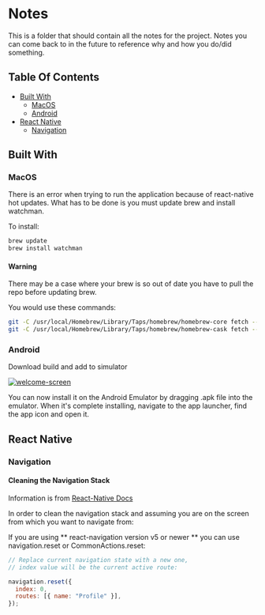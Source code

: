 # Notes

This is a folder that should contain all the notes for the project. Notes you can come back to in the future to reference why and how you do/did something.

## Table Of Contents

- [Built With](#built-with)
  - [MacOS](#macos)
  - [Android](#android)
- [React Native](#react-native)
  - [Navigation](#navigation)

## Built With

### MacOS

There is an error when trying to run the application because of react-native hot updates. What has to be done is you must update brew and install watchman.

To install:

```sh
brew update
brew install watchman
```

#### Warning

There may be a case where your brew is so out of date you have to pull the repo before updating brew.

You would use these commands:

```sh
git -C /usr/local/Homebrew/Library/Taps/homebrew/homebrew-core fetch --unshallow
git -C /usr/local/Homebrew/Library/Taps/homebrew/homebrew-cask fetch --unshallow
```

### Android

Download build and add to simulator

<a href="https://docs.expo.dev/development/create-development-builds/">
	<img src="https://docs.expo.dev/static/images/dev-client/android-build.jpg" alt="welcome-screen" style="max-width:700px"/></a>

You can now install it on the Android Emulator by dragging .apk file into the emulator. When it's complete installing, navigate to the app launcher, find the app icon and open it.

## React Native

### Navigation

#### Cleaning the Navigation Stack

Information is from [React-Native Docs](https://reactnavigation.org/docs/navigation-prop/#reset)

In order to clean the navigation stack and assuming you are on the screen from which you want to navigate from:

If you are using ** react-navigation version v5 or newer ** you can use navigation.reset or CommonActions.reset:

```javascript
// Replace current navigation state with a new one,
// index value will be the current active route:

navigation.reset({
  index: 0,
  routes: [{ name: "Profile" }],
});
```
